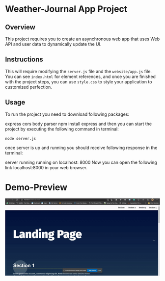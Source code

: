# Weather-Journal App Project

## Overview
This project requires you to create an asynchronous web app that uses Web API and user data to dynamically update the UI. 

## Instructions
This will require modifying the `server.js` file and the `website/app.js` file. You can see `index.html` for element references, and once you are finished with the project steps, you can use `style.css` to style your application to customized perfection.

## Usage
To run the project you need to download following packages:

express
cors
body parser
npm install express
and then you can start the project by executing the following command in terminal:
```
node server.js
```
once server is up and running you should receive following response in the terminal:

server running
running on localhost: 8000
Now you can open the following link localhost:8000 in your web browser.

# Demo-Preview

![Random GIF](https://github.com/toqaayman/UDACITY-LandingPage/blob/master/images/Demo.gif)